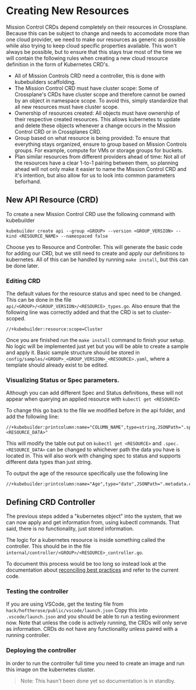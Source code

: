 # Creating New Resources

Mission Control CRDs depend completely on their resources in Crossplane. Because this can be subject to change and needs to accomodate more than one cloud provider, we need to make our resources as generic as possible while also trying to keep cloud specific properties available. This won't always be possible, but to ensure that this stays true most of the time we will contain the following rules when creating a new cloud resource definition in the form of Kubernetes CRD's.

- All of Mission Controls CRD need a controller, this is done with kubebuilders scaffolding.
- The Mission Control CRD must have cluster scope: Some of Crossplane's CRDs have cluster scope and therefore cannot be owned by an object in namespace scope. To avoid this, simply standardize that all new resources must have cluster scope.
- Ownership of resources created: All objects must have ownership of their respective created resources. This allows kubernetes to update and delete these objects whenever a change occurs in the Mission Control CRD or in Crossplanes CRD.
- Group based on what resource is being provided: To ensure that everything stays organized, ensure to group based on Mission Controls groups. For example, compute for VMs or storage groups for buckets.
- Plan similar resources from different providers ahead of time: Not all of the resources have a clear 1-to-1 pairing between them, so planning ahead will not only make it easier to name the Mission Control CRD and it's intention, but also allow for us to look into common parameters beforhand.

## New API Resource (CRD)

To create a new Mission Control CRD use the following command with kubebuilder

`kubebuilder create api --group <GROUP> --version <GROUP_VERSION> --kind <RESOURCE_NAME> --namespaced false`

Choose yes to Resource and Controller. This will generate the basic code for adding our CRD, but we still need to create and apply our definitions to kubernetes. All of this can be handled by running `make install`, but this can be done later.

### Editing CRD

The default values for the resource status and spec need to be changed. This can be done in the file `api/<GROUP>/<GROUP_VERSION>/<RESOURCE>_types.go`. Also ensure that the following line was correctly added and that the CRD is set to cluster-scoped.

`//+kubebuilder:resource:scope=Cluster`

Once you are finished run the `make install` command to finish your setup. No logic will be implemented just yet but you will be able to create a sample and apply it. Basic sample structure should be stored in `config/samples/<GROUP>_<GROUP_VERSION>_<RESOURCE>.yaml`, where a template should already exist to be edited.

### Visualizing Status or Spec parameters.

Although you can add different Spec and Status definitions, these will not appear when querying an applied resource with `kubectl get <RESOURCE>`

To change this go back to the file we modified before in the api folder, and add the following line:
```
//+kubebuilder:printcolumn:name="COLUMN_NAME",type=string,JSONPath=".spec.<RESOURCE_DATA>"
```

This will modify the table out put on `kubectl get <RESOURCE>` and `.spec.<RESOURCE_DATA>` can be changed to whichever path the data you have is located in. This will also work with changing spec to status and supports different data types than just string.

To output the age of the resource specifically use the following line

```
//+kubebuilder:printcolumn:name="Age",type="date",JSONPath=".metadata.creationTimestamp"
```

## Defining CRD Controller

The previous steps added a "kubernetes object" into the system, that we can now apply and get information from, using kubectl commands. That said, there is no functionality, just stored information.

The logic for a kubernetes resource is inside something called the controller. This should be in the file `internal/controller/<GROUP>/<RESOURCE>_controller.go`.

To document this process would be too long so instead look at the documentation about [reconciling best practices](./ReconcilingStrategies) and refer to the current code.

### Testing the controller

If you are using VSCode, get the testing file from `hack/hoftherose/public/vscode/launch.json` Copy this into `.vscode/launch.json` and you should be able to run a testing evironment now. Note that unless the code is actively running, the CRDs will only serve as information. CRDs do not have any functionality unless paired with a running controller.

### Deploying the controller

In order to run the controller full time you need to create an image and run this image on the kubernetes cluster.
>Note: This hasn't been done yet so documentation is in standby.
